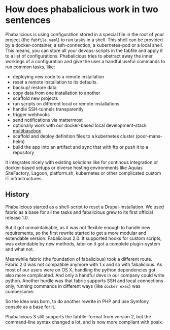 # How does phabalicious work in two sentences

Phabalicious is using configuration stored in a special file in the root of your project (the `fabfile.yaml`) to run tasks in a shell. This shell can be provided by a docker-container, a ssh-connection, a kubernetes-pod or a local shell. This means, you can store all your devops-scripts in the fabfile and apply it to a list of configurations. Phabalicious tries to abstract away the inner workings of a configuration and give the user a handful useful commands to run common tasks, like:

 * deploying new code to a remote installation
 * reset a remote installation to its defaults.
 * backup/ restore data
 * copy data from one installation to another
 * scaffold new projects
 * run scripts on different local or remote installations.
 * handle SSH-tunnels transparently
 * trigger webhooks
 * send notifications via mattermost
 * optionally work with our docker-based local development-stack [multibasebox](https://github.com/factorial-io/multibasebox)
 * scaffold and deploy definition files to a kubernetes cluster (poor-mans-helm)
 * build the app into an artifact and sync that with ftp or push it to a repository

It integrates nicely with existing solutions like for continous integration or docker-based setups or diverse hosting environments like Aquias SiteFactory, Lagoon, platform.sh, kubernetes or other complicated custom IT infrastructures.


## History

Phabalicious started as a shell-script to reset a Drupal-installation. We used fabric as a base for all the tasks and fabalicious grew to its first official release 1.0.

But it got unmaintainable, as it was not flexible enough to handle new requirements, so the first rewrite started to get a more modular and extendable version: Fabalicious 2.0. It supported hooks for custom scripts, was extendable by new methods, later on it got a complete plugin-system and what not.

Meanwhile fabric (the foundation of fabalicious) took a different route. Fabric 2.0 was not compatible anymore with 1.x and so with fabalicious. As most of our users were on OS X, handling the python dependencies got also more complicated. And only a handful devs in our company could write python. Another hurdle was that fabric supports SSH and local connections only, running commands in different ways (like `docker exec`) was cumbersome.

So the idea was born, to do another rewrite in PHP and use Symfony console as a base for it.

Phabalicious 3 still supports the fabfile-format from version 2, but the command-line syntax changed a lot, and is now more compliant with posix.
